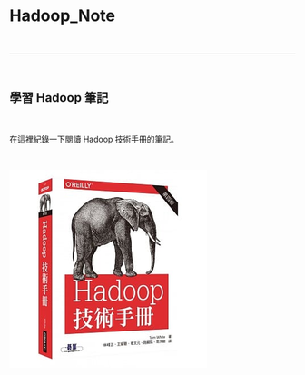 # Hadoop_Note

<br>

---

<br>

## 學習 Hadoop 筆記

<br>

在這裡紀錄一下閱讀 Hadoop 技術手冊的筆記。

<br>

![hadoop_book](imgs/hadoopbook.jpeg)